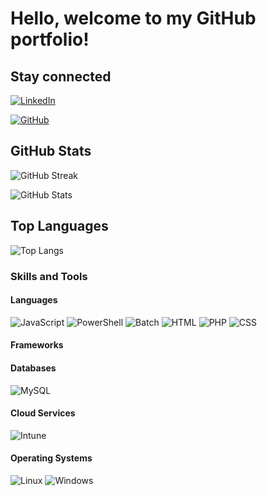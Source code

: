 # Hello, welcome to my GitHub portfolio!


## Stay connected

[![LinkedIn](https://img.shields.io/badge/LinkedIn-0077B5?style=for-the-badge&logo=linkedin&logoColor=white)](https://www.linkedin.com/in/diego1rodrigues)

[![GitHub](https://img.shields.io/badge/GitHub-100000?style=for-the-badge&logo=github&logoColor=white)](https://github.com/Yurtachi)

## GitHub Stats

![GitHub Streak](https://github-readme-streak-stats.herokuapp.com/?user=Yurtachi&theme=dark&hide_border=true)

![GitHub Stats](https://github-readme-stats.vercel.app/api?username=Yurtachi&show_icons=true&theme=dark&hide_border=true)

## Top Languages

![Top Langs](https://github-readme-stats.vercel.app/api/top-langs/?username=Yurtachi&theme=dark&layout=compact&hide_border=true)

### Skills and Tools

#### Languages

![JavaScript](https://img.shields.io/badge/JavaScript-F7DF1E?style=for-the-badge&logo=javascript&logoColor=black)
![PowerShell](https://img.shields.io/badge/PowerShell-5391FE?style=for-the-badge&logo=powershell&logoColor=white)
![Batch](https://img.shields.io/badge/Batch-4D4D4D?style=for-the-badge&logo=windows-terminal&logoColor=white)
![HTML](https://img.shields.io/badge/HTML-E34F26?style=for-the-badge&logo=html5&logoColor=white)
![PHP](https://img.shields.io/badge/PHP-777BB4?style=for-the-badge&logo=php&logoColor=white)
![CSS](https://img.shields.io/badge/CSS-1572B6?style=for-the-badge&logo=css3&logoColor=white)

#### Frameworks



#### Databases

![MySQL](https://img.shields.io/badge/MySQL-00000F?style=for-the-badge&logo=mysql&logoColor=white)

#### Cloud Services

![Intune](https://img.shields.io/badge/Intune-0078D4?style=for-the-badge&logo=microsoft-intune&logoColor=white)

#### Operating Systems

![Linux](https://img.shields.io/badge/Linux-000?style=for-the-badge&logo=linux&logoColor=FCC624)
![Windows](https://img.shields.io/badge/Windows-000?style=for-the-badge&logo=windows&logoColor=2CA5E0)
